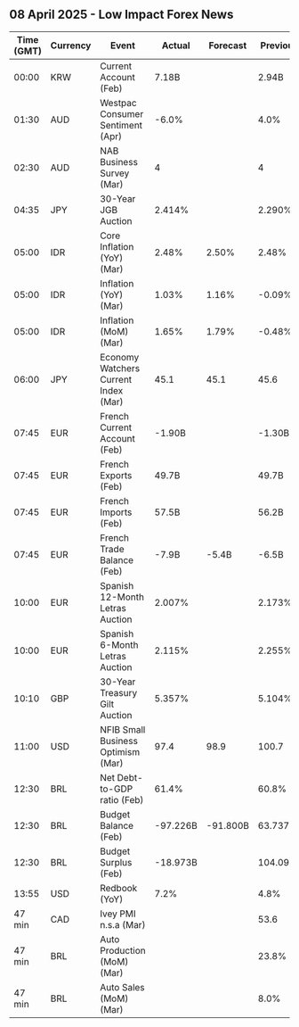 ## 08 April 2025 - Low Impact Forex News

| Time (GMT) | Currency | Event | Actual | Forecast | Previous |
|------|----------|-------|--------|----------|----------|
| 00:00 | KRW | Current Account (Feb) | 7.18B |  | 2.94B |
| 01:30 | AUD | Westpac Consumer Sentiment (Apr) | -6.0% |  | 4.0% |
| 02:30 | AUD | NAB Business Survey (Mar) | 4 |  | 4 |
| 04:35 | JPY | 30-Year JGB Auction | 2.414% |  | 2.290% |
| 05:00 | IDR | Core Inflation (YoY) (Mar) | 2.48% | 2.50% | 2.48% |
| 05:00 | IDR | Inflation (YoY) (Mar) | 1.03% | 1.16% | -0.09% |
| 05:00 | IDR | Inflation (MoM) (Mar) | 1.65% | 1.79% | -0.48% |
| 06:00 | JPY | Economy Watchers Current Index (Mar) | 45.1 | 45.1 | 45.6 |
| 07:45 | EUR | French Current Account (Feb) | -1.90B |  | -1.30B |
| 07:45 | EUR | French Exports (Feb) | 49.7B |  | 49.7B |
| 07:45 | EUR | French Imports (Feb) | 57.5B |  | 56.2B |
| 07:45 | EUR | French Trade Balance (Feb) | -7.9B | -5.4B | -6.5B |
| 10:00 | EUR | Spanish 12-Month Letras Auction | 2.007% |  | 2.173% |
| 10:00 | EUR | Spanish 6-Month Letras Auction | 2.115% |  | 2.255% |
| 10:10 | GBP | 30-Year Treasury Gilt Auction | 5.357% |  | 5.104% |
| 11:00 | USD | NFIB Small Business Optimism (Mar) | 97.4 | 98.9 | 100.7 |
| 12:30 | BRL | Net Debt-to-GDP ratio (Feb) | 61.4% |  | 60.8% |
| 12:30 | BRL | Budget Balance (Feb) | -97.226B | -91.800B | 63.737B |
| 12:30 | BRL | Budget Surplus (Feb) | -18.973B |  | 104.096B |
| 13:55 | USD | Redbook (YoY) | 7.2% |  | 4.8% |
| 47 min | CAD | Ivey PMI n.s.a (Mar) |  |  | 53.6 |
| 47 min | BRL | Auto Production (MoM) (Mar) |  |  | 23.8% |
| 47 min | BRL | Auto Sales (MoM) (Mar) |  |  | 8.0% |
